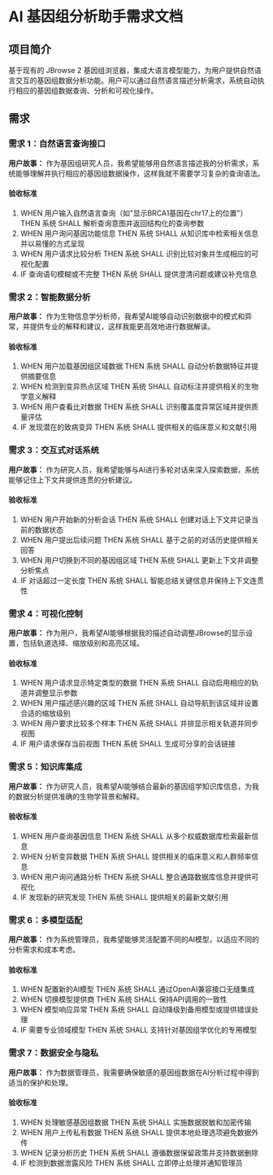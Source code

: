 # AI 基因组分析助手需求文档

## 项目简介

基于现有的 JBrowse
2 基因组浏览器，集成大语言模型能力，为用户提供自然语言交互的基因组数据分析功能。用户可以通过自然语言描述分析需求，系统自动执行相应的基因组数据查询、分析和可视化操作。

## 需求

### 需求 1：自然语言查询接口

**用户故事：**
作为基因组研究人员，我希望能够用自然语言描述我的分析需求，系统能够理解并执行相应的基因组数据操作，这样我就不需要学习复杂的查询语法。

#### 验收标准

1. WHEN 用户输入自然语言查询（如"显示BRCA1基因在chr17上的位置"）THEN 系统 SHALL 解析查询意图并返回结构化的查询参数
2. WHEN 用户询问基因功能信息 THEN 系统 SHALL 从知识库中检索相关信息并以易懂的方式呈现
3. WHEN 用户请求比较分析 THEN 系统 SHALL 识别比较对象并生成相应的可视化配置
4. IF 查询语句模糊或不完整 THEN 系统 SHALL 提供澄清问题或建议补充信息

### 需求 2：智能数据分析

**用户故事：**
作为生物信息学分析师，我希望AI能够自动识别数据中的模式和异常，并提供专业的解释和建议，这样我能更高效地进行数据解读。

#### 验收标准

1. WHEN 用户加载基因组区域数据 THEN 系统 SHALL 自动分析数据特征并提供摘要信息
2. WHEN 检测到变异热点区域 THEN 系统 SHALL 自动标注并提供相关的生物学意义解释
3. WHEN 用户查看比对数据 THEN 系统 SHALL 识别覆盖度异常区域并提供质量评估
4. IF 发现潜在的致病变异 THEN 系统 SHALL 提供相关的临床意义和文献引用

### 需求 3：交互式对话系统

**用户故事：**
作为研究人员，我希望能够与AI进行多轮对话来深入探索数据，系统能够记住上下文并提供连贯的分析建议。

#### 验收标准

1. WHEN 用户开始新的分析会话 THEN 系统 SHALL 创建对话上下文并记录当前的数据状态
2. WHEN 用户提出后续问题 THEN 系统 SHALL 基于之前的对话历史提供相关回答
3. WHEN 用户切换到不同的基因组区域 THEN 系统 SHALL 更新上下文并调整分析焦点
4. IF 对话超过一定长度 THEN 系统 SHALL 智能总结关键信息并保持上下文连贯性

### 需求 4：可视化控制

**用户故事：**
作为用户，我希望AI能够根据我的描述自动调整JBrowse的显示设置，包括轨道选择、缩放级别和高亮区域。

#### 验收标准

1. WHEN 用户请求显示特定类型的数据 THEN 系统 SHALL 自动启用相应的轨道并调整显示参数
2. WHEN 用户描述感兴趣的区域 THEN 系统 SHALL 自动导航到该区域并设置合适的缩放级别
3. WHEN 用户要求比较多个样本 THEN 系统 SHALL 并排显示相关轨道并同步视图
4. IF 用户请求保存当前视图 THEN 系统 SHALL 生成可分享的会话链接

### 需求 5：知识库集成

**用户故事：**
作为研究人员，我希望AI能够结合最新的基因组学知识库信息，为我的数据分析提供准确的生物学背景和解释。

#### 验收标准

1. WHEN 用户查询基因信息 THEN 系统 SHALL 从多个权威数据库检索最新信息
2. WHEN 分析变异数据 THEN 系统 SHALL 提供相关的临床意义和人群频率信息
3. WHEN 用户询问通路分析 THEN 系统 SHALL 整合通路数据库信息并提供可视化
4. IF 发现新的研究发现 THEN 系统 SHALL 提供相关的最新文献引用

### 需求 6：多模型适配

**用户故事：**
作为系统管理员，我希望能够灵活配置不同的AI模型，以适应不同的分析需求和成本考虑。

#### 验收标准

1. WHEN 配置新的AI模型 THEN 系统 SHALL 通过OpenAI兼容接口无缝集成
2. WHEN 切换模型提供商 THEN 系统 SHALL 保持API调用的一致性
3. WHEN 模型响应异常 THEN 系统 SHALL 自动降级到备用模型或提供错误处理
4. IF 需要专业领域模型 THEN 系统 SHALL 支持针对基因组学优化的专用模型

### 需求 7：数据安全与隐私

**用户故事：**
作为数据管理员，我需要确保敏感的基因组数据在AI分析过程中得到适当的保护和处理。

#### 验收标准

1. WHEN 处理敏感基因组数据 THEN 系统 SHALL 实施数据脱敏和加密传输
2. WHEN 用户上传私有数据 THEN 系统 SHALL 提供本地处理选项避免数据外传
3. WHEN 记录分析历史 THEN 系统 SHALL 遵循数据保留政策并支持数据删除
4. IF 检测到数据泄露风险 THEN 系统 SHALL 立即停止处理并通知管理员
